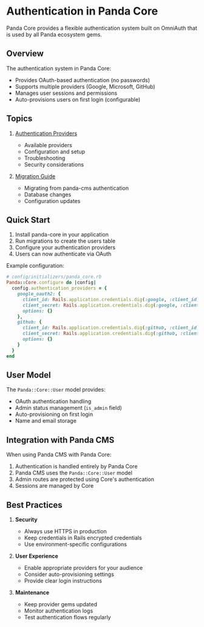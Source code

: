# Authentication in Panda Core

Panda Core provides a flexible authentication system built on OmniAuth that is used by all Panda ecosystem gems.

## Overview

The authentication system in Panda Core:
- Provides OAuth-based authentication (no passwords)
- Supports multiple providers (Google, Microsoft, GitHub)
- Manages user sessions and permissions
- Auto-provisions users on first login (configurable)

## Topics

1. [Authentication Providers](providers.md)
   - Available providers
   - Configuration and setup
   - Troubleshooting
   - Security considerations

2. [Migration Guide](migration.md)
   - Migrating from panda-cms authentication
   - Database changes
   - Configuration updates

## Quick Start

1. Install panda-core in your application
2. Run migrations to create the users table
3. Configure your authentication providers
4. Users can now authenticate via OAuth

Example configuration:

```ruby
# config/initializers/panda_core.rb
Panda::Core.configure do |config|
  config.authentication_providers = {
    google_oauth2: {
      client_id: Rails.application.credentials.dig(:google, :client_id),
      client_secret: Rails.application.credentials.dig(:google, :client_secret),
      options: {}
    },
    github: {
      client_id: Rails.application.credentials.dig(:github, :client_id),
      client_secret: Rails.application.credentials.dig(:github, :client_secret),
      options: {}
    }
  }
end
```

## User Model

The `Panda::Core::User` model provides:
- OAuth authentication handling
- Admin status management (`is_admin` field)
- Auto-provisioning on first login
- Name and email storage

## Integration with Panda CMS

When using Panda CMS with Panda Core:
1. Authentication is handled entirely by Panda Core
2. Panda CMS uses the `Panda::Core::User` model
3. Admin routes are protected using Core's authentication
4. Sessions are managed by Core

## Best Practices

1. **Security**
   - Always use HTTPS in production
   - Keep credentials in Rails encrypted credentials
   - Use environment-specific configurations

2. **User Experience**
   - Enable appropriate providers for your audience
   - Consider auto-provisioning settings
   - Provide clear login instructions

3. **Maintenance**
   - Keep provider gems updated
   - Monitor authentication logs
   - Test authentication flows regularly